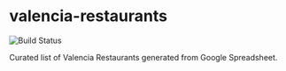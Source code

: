 # valencia-restaurants
![Build Status](https://healthchecks.io/badge/7f054880-7150-433e-8bcf-b25a0d/z1ERN17F/production.svg
)

Curated list of Valencia Restaurants generated from Google Spreadsheet.

